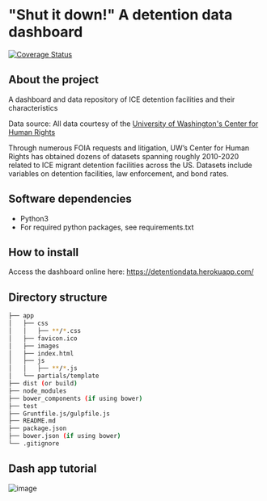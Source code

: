 # "Shut it down!" A detention data dashboard

[![Coverage Status](https://coveralls.io/repos/github/detentiondatadashboard/detention-data-dashboard/badge.svg?branch=main)](https://coveralls.io/github/detentiondatadashboard/detention-data-dashboard?branch=main)

## About the project

A dashboard and data repository of ICE detention facilities and their characteristics

Data source: All data courtesy of the [University of Washington's Center for Human Rights](https://jsis.washington.edu/humanrights/)

Through numerous FOIA requests and litigation, UW’s Center for Human Rights has obtained dozens of
datasets spanning roughly 2010-2020 related to ICE migrant detention facilities across the US. 
Datasets include variables on detention facilities, law enforcement, and bond rates.

## Software dependencies

- Python3
- For required python packages, see requirements.txt

## How to install

Access the dashboard online here: https://detentiondata.herokuapp.com/

## Directory structure

```bash
├── app
│   ├── css
│   │   ├── **/*.css
│   ├── favicon.ico
│   ├── images
│   ├── index.html
│   ├── js
│   │   ├── **/*.js
│   └── partials/template
├── dist (or build)
├── node_modules
├── bower_components (if using bower)
├── test
├── Gruntfile.js/gulpfile.js
├── README.md
├── package.json
├── bower.json (if using bower)
└── .gitignore
```

## Dash app tutorial

![image](https://user-images.githubusercontent.com/91341415/145093061-76cfece2-e7af-47e9-b188-31eee1b8c960.png)
